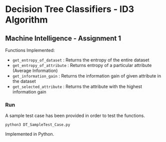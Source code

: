 # Decision Tree Classifiers - ID3 Algorithm
## Machine Intelligence - Assignment 1

Functions Implemented:
- ```get_entropy_of_dataset``` : Returns the entropy of the entire dataset
- ```get_entropy_of_attribute``` : Returns entropy of a particular attribute (Average Information)
- ```get_information_gain``` : Returns the information gain of given attribute in the dataset
- ```get_selected_attribute``` : Returns the attribute with the highest information gain

### Run
A sample test case has been provided in order to test the functions.
    
```python3 DT_SampleTest_Case.py```

Implemented in Python.
